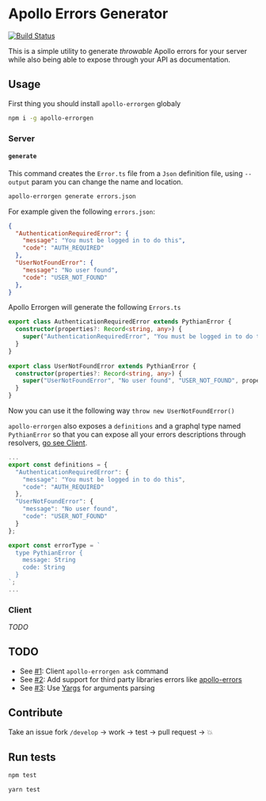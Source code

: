 # Apollo Errors Generator
[![Build Status][travis-image]][travis-url]

[travis-image]: https://travis-ci.com/theGlenn/apollo-pythian.svg?branch=master
[travis-url]: https://travis-ci.com/theGlenn/apollo-pythian

This is a simple utility to generate *throwable* Apollo errors for your server while also being able to expose through your API as documentation.


## Usage
First thing you should install `apollo-errorgen` globaly

```sh
npm i -g apollo-errorgen
```

### Server
#### `generate`
This command creates the `Error.ts` file from a `Json` definition file, using `--output` param you can change the name and location.

```sh
apollo-errorgen generate errors.json
````

For example given the following `errors.json`:

```json
{
  "AuthenticationRequiredError": {
    "message": "You must be logged in to do this",
    "code": "AUTH_REQUIRED"
  },
  "UserNotFoundError": {
    "message": "No user found",
    "code": "USER_NOT_FOUND"
  },
}
```

Apollo Errorgen will generate the following `Errors.ts`

```ts
export class AuthenticationRequiredError extends PythianError {
  constructor(properties?: Record<string, any>) {
    super("AuthenticationRequiredError", "You must be logged in to do this","AUTH_REQUIRED", properties);
  }
}
  
export class UserNotFoundError extends PythianError {
  constructor(properties?: Record<string, any>) {
    super("UserNotFoundError", "No user found", "USER_NOT_FOUND", properties);
  }
}
```

Now you can use it the following way `throw new UserNotFoundError()`

`apollo-errorgen` also exposes a `definitions` and a graphql type named `PythianError` so that you can expose all your errors descriptions through resolvers, [go see Client](###client).

```ts
...
export const definitions = {
  "AuthenticationRequiredError": {
    "message": "You must be logged in to do this",
    "code": "AUTH_REQUIRED"
  },
  "UserNotFoundError": {
    "message": "No user found",
    "code": "USER_NOT_FOUND"
  }
};

export const errorType = `
  type PythianError {
    message: String
    code: String
  }
`;
...
```

### Client
*TODO*

## TODO
* See [#1][i1]: Client `apollo-errorgen ask` command
* See [#2][i2]: Add support for third party libraries errors like [apollo-errors](https://github.com/thebigredgeek/apollo-errors)
* See [#3][i3]: Use [Yargs](https://github.com/yargs/yargs) for arguments parsing

[i1]: https://github.com/theGlenn/apollo-pythian/issues/1
[i2]: https://github.com/theGlenn/apollo-pythian/issues/2
[i3]: https://github.com/theGlenn/apollo-pythian/issues/3

## Contribute
Take an issue fork `/develop` -> work -> test -> pull request -> 💥

## Run tests
```sh
npm test
```

```sh
yarn test
```